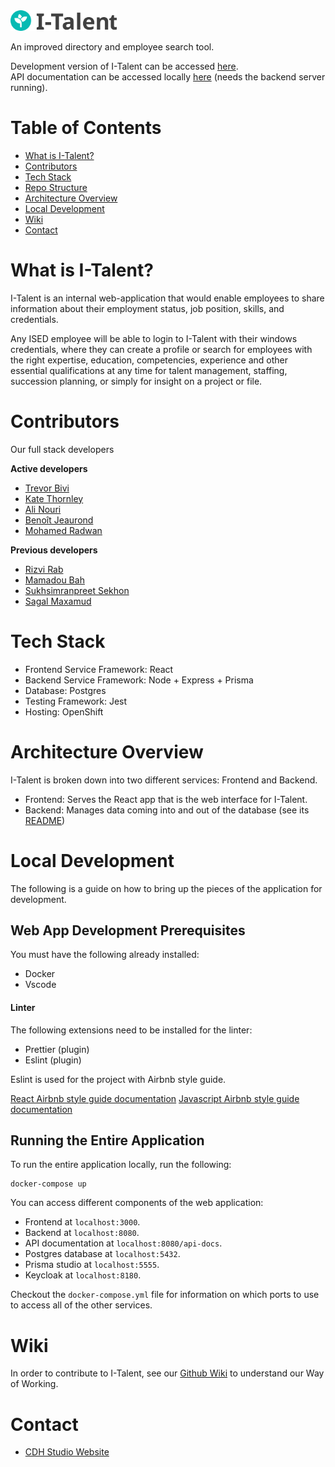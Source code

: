 <img src="services/frontend-v3/src/assets/MyTalent-Logo-Full-v2-dark.svg" alt="I-Talent Logo" width="170" />

An improved directory and employee search tool.

Development version of I-Talent can be accessed [here](http://italent-dev.apps.dev.openshift.ised-isde.canada.ca/).<br>
API documentation can be accessed locally [here](http://localhost:8080/api-docs) (needs the backend server running).

# Table of Contents

- [What is I-Talent?](#what-is-I-Talent)
- [Contributors](#contributors)
- [Tech Stack](#tech-stack)
- [Repo Structure](#repo-structure)
- [Architecture Overview](#architecture-overview)
- [Local Development](#local-development)
- [Wiki](#wiki)
- [Contact](#contact)

# What is I-Talent?

I-Talent is an internal web-application that would enable employees to share information about their employment status, job position, skills, and credentials.

Any ISED employee will be able to login to I-Talent with their windows credentials, where they can create a profile or search for employees with the right expertise, education, competencies, experience and other essential qualifications at any time for talent management, staffing, succession planning, or simply for insight on a project or file.

# Contributors
Our full stack developers

__Active developers__
- [Trevor Bivi](https://www.linkedin.com/in/trevor-bivi-736181193/)
- [Kate Thornley](https://www.linkedin.com/in/kate-a-w-thornley/)
- [Ali Nouri](https://www.linkedin.com/in/a-nouri/)
- [Benoît Jeaurond](https://www.linkedin.com/in/benoit-jeaurond/)
- [Mohamed Radwan](https://www.linkedin.com/in/mo-radwan/)

__Previous developers__
- [Rizvi Rab](https://www.linkedin.com/in/rizvi-rab-370327160/)
- [Mamadou Bah](https://www.linkedin.com/in/mamadou-bah-9962a711b/)
- [Sukhsimranpreet Sekhon](https://www.linkedin.com/in/sukhusekhon/)
- [Sagal Maxamud](https://www.linkedin.com/in/s-glmxmd/)

# Tech Stack

- Frontend Service Framework: React
- Backend Service Framework: Node + Express + Prisma
- Database: Postgres
- Testing Framework: Jest
- Hosting: OpenShift

# Architecture Overview

I-Talent is broken down into two different services: Frontend and Backend.

- Frontend: Serves the React app that is the web interface for I-Talent.
- Backend: Manages data coming into and out of the database (see its [README](services/backend/README.md))

# Local Development

The following is a guide on how to bring up the pieces of the application for development.

## Web App Development Prerequisites

You must have the following already installed:

- Docker
- Vscode

#### Linter

The following extensions need to be installed for the linter:

- Prettier (plugin)
- Eslint (plugin)

Eslint is used for the project with Airbnb style guide.

[React Airbnb style guide documentation](https://github.com/airbnb/javascript/tree/master/react)
[Javascript Airbnb style guide documentation](https://github.com/airbnb/javascript)

## Running the Entire Application

To run the entire application locally, run the following:

```
docker-compose up
```

You can access different components of the web application:

- Frontend at `localhost:3000`.
- Backend at `localhost:8080`.
- API documentation at `localhost:8080/api-docs`.
- Postgres database at `localhost:5432`.
- Prisma studio at `localhost:5555`.
- Keycloak at `localhost:8180`.

Checkout the `docker-compose.yml` file for information on which ports to use to access all of the other services.

# Wiki

In order to contribute to I-Talent, see our [Github Wiki](https://github.com/CDH-Studio/UpSkill/wiki) to understand our Way of Working.

# Contact

- [CDH Studio Website](https://cdhstudio.ca/)
